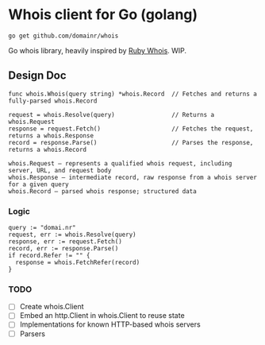 # Whois client for Go (golang)

`go get github.com/domainr/whois`

Go whois library, heavily inspired by [Ruby Whois](https://github.com/weppos/whois). WIP.

## Design Doc

```
func whois.Whois(query string) *whois.Record  // Fetches and returns a fully-parsed whois.Record

request = whois.Resolve(query)                // Returns a whois.Request
response = request.Fetch()                    // Fetches the request, returns a whois.Response
record = response.Parse()                     // Parses the response, returns a whois.Record

whois.Request — represents a qualified whois request, including server, URL, and request body
whois.Response — intermediate record, raw response from a whois server for a given query
whois.Record — parsed whois response; structured data
```

### Logic

```
query := "domai.nr"
request, err := whois.Resolve(query)
response, err := request.Fetch()
record, err := response.Parse()
if record.Refer != "" {
  response = whois.FetchRefer(record)
}
```

### TODO

- [ ] Create whois.Client
- [ ] Embed an http.Client in whois.Client to reuse state
- [ ] Implementations for known HTTP-based whois servers
- [ ] Parsers
